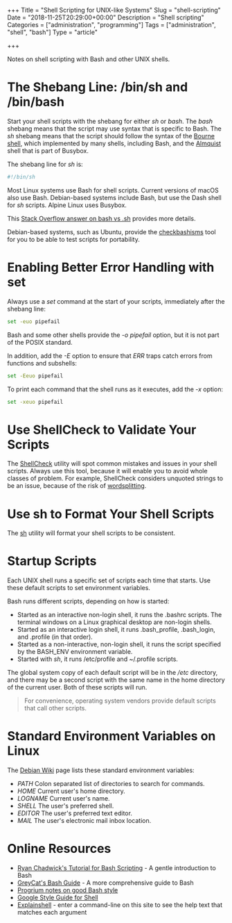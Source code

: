 +++
Title = "Shell Scripting for UNIX-like Systems"
Slug = "shell-scripting"
Date = "2018-11-25T20:29:00+00:00"
Description = "Shell scripting"
Categories = ["administration", "programming"]
Tags = ["administration", "shell", "bash"]
Type = "article"

+++

Notes on shell scripting with Bash and other UNIX shells.

<!--more-->

# The Shebang Line: /bin/sh and /bin/bash

Start your shell scripts with the shebang for either _sh_ or _bash_.
The _bash_ shebang means that the script may use syntax that is specific to Bash. The _sh_ shebang means that the script should follow the syntax of the [Bourne shell](https://en.wikipedia.org/wiki/Bourne_shell), which implemented by many shells, including Bash, and the [Almquist](https://en.wikipedia.org/wiki/Almquist_shell) shell that is part of Busybox.

The shebang line for _sh_ is:

```bash
#!/bin/sh
```

Most Linux systems use Bash for shell scripts. Current versions of macOS also use Bash. Debian-based systems include Bash, but use the Dash shell for _sh_ scripts. Alpine Linux uses Busybox.

This [Stack Overflow answer on bash vs .sh](https://stackoverflow.com/questions/5725296/difference-between-sh-and-bash) provides more details.

Debian-based systems, such as Ubuntu, provide the [checkbashisms](http://manpages.ubuntu.com/manpages/cosmic/en/man1/checkbashisms.1.html) tool for you to be able to test scripts for portability.

# Enabling Better Error Handling with set

Always use a _set_ command at the start of your scripts, immediately after the shebang line:

```bash
set -euo pipefail
```

Bash and some other shells provide the _-o pipefail_ option, but it is not part of the POSIX standard.

In addition, add the _-E_ option to ensure that _ERR_ traps catch errors from functions and subshells:

```bash
set -Eeuo pipefail
```

To print each command that the shell runs as it executes, add the _-x_ option:

```bash
set -xeuo pipefail
```

# Use ShellCheck to Validate Your Scripts

The [ShellCheck](https://www.shellcheck.net/) utility will spot common mistakes and issues in your shell scripts. Always use this tool, because it will enable you to avoid whole classes of problem. For example, ShellCheck considers unquoted strings to be an issue, because of the risk of [wordsplitting](http://mywiki.wooledge.org/WordSplitting).

# Use sh to Format Your Shell Scripts

The [sh](https://github.com/mvdan/sh) utility will format your shell scripts to be consistent.

# Startup Scripts

Each UNIX shell runs a specific set of scripts each time that starts. Use these default scripts to set environment variables.

Bash runs different scripts, depending on how is started:

- Started as an interactive non-login shell, it runs the .bashrc scripts. The terminal windows on a Linux graphical desktop are non-login shells.
- Started as an interactive login shell, it runs .bash_profile, .bash_login, and .profile (in that order).
- Started as a non-interactive, non-login shell, it runs the script specified by the BASH_ENV environment variable.
- Started with _sh_, it runs /etc/profile and ~/.profile scripts.

The global system copy of each default script will be in the _/etc_ directory, and there may be a second script with the same name in the home directory of the current user. Both of these scripts will run.

> For convenience, operating system vendors provide default scripts that call other scripts.

# Standard Environment Variables on Linux

The [Debian Wiki](https://wiki.debian.org/EnvironmentVariables) page lists these standard environment variables:

- _PATH_ Colon separated list of directories to search for commands.
- _HOME_ Current user's home directory.
- _LOGNAME_ Current user's name.
- _SHELL_ The user's preferred shell.
- _EDITOR_ The user's preferred text editor.
- _MAIL_ The user's electronic mail inbox location.

# Online Resources

- [Ryan Chadwick's Tutorial for Bash Scripting](https://ryanstutorials.net/bash-scripting-tutorial) - A gentle introduction to Bash
- [GreyCat's Bash Guide](http://mywiki.wooledge.org/FullBashGuide) - A more comprehensive guide to Bash
- [Progrium notes on good Bash style](https://github.com/progrium/bashstyle)
- [Google Style Guide for Shell](https://google.github.io/styleguide/shell.xml)
- [Explainshell](https://explainshell.com/) - enter a command-line on this site to see the help text that matches each argument
